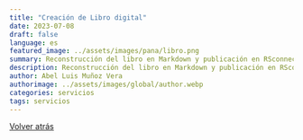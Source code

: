```yaml
---
title: "Creación de Libro digital"
date: 2023-07-08
draft: false
language: es
featured_image: ../assets/images/pana/libro.png
summary: Reconstrucción del libro en Markdown y publicación en RSconnect.
description: Reconstrucción del libro en Markdown y publicación en RSconnect.
author: Abel Luis Muñoz Vera
authorimage: ../assets/images/global/author.webp
categories: servicios
tags: servicios
---
```


<a href="/servicios/"
                class="inline-flex text-white bg-primary-600 hover:bg-primary-800 focus:ring-4 focus:outline-none focus:ring-primary-300 font-medium rounded-lg text-sm px-5 py-2.5 text-center dark:focus:ring-primary-900 my-4"> Volver atrás</a>